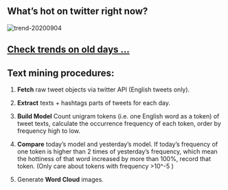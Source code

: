 ## What’s hot on twitter right now?

![trend-20200904][wordcloud]

[wordcloud]: https://raw.githubusercontent.com/xdqc/tweet-trend-everyday/master/word-cloud/trend-20200904.png?token=AF5V4P7ADR6KQBZ4CEDTNIK6AXRMU "trend-20200904"

## [Check trends on old days ...](https://github.com/xdqc/tweet-trend-everyday/tree/master/word-cloud)

## Text mining procedures:

1. **Fetch** raw tweet objects via twitter API (English tweets only).

2. **Extract** texts + hashtags parts of tweets for each day.

3. **Build Model** Count unigram tokens (i.e. one English word as a token) of tweet texts, calculate the occurrence frequency of each token, order by frequency high to low.

4. **Compare** today’s model and yesterday’s model. If today’s frequency of one token is higher than 2 times of yesterday’s frequency, which mean the hottiness of that word increased by more than 100%, record that token. (Only care about tokens with frequency >10^-5 )

5. Generate **Word Cloud** images.
